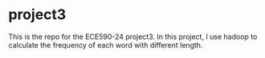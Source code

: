 # project3
This is the repo for the ECE590-24 project3. 
In this project, I use hadoop to calculate the frequency of each word with different length.
